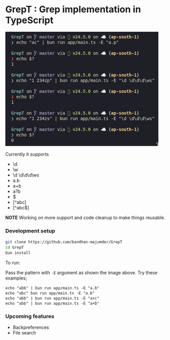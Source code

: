 # GrepT : Grep implementation in TypeScript

![Usages](assets/image.png)

Currently it supports 
- \d
- \w
- \d \d\d\d\ws
- a.b
- a+b
- a?b
- $
- [^abc]
- [^abc$]

**NOTE**
Working on more support and code cleanup to make things reusable.


### Development setup
```bash
git clone https://github.com/bandhan-majumder/GrepT
cd GrepT
bun install
```

To run:

Pass the pattern with `-E` argument as shown the image above. Try these examples;
```
echo "abb" | bun run app/main.ts -E "a.b"
echo "abc" bun run app/main.ts -E "a.b"
echo "abb" | bun run app/main.ts -E "a+c"
echo "abb" | bun run app/main.ts -E "a+b"
```

### Upcoming features
- Backpreferences
- File search